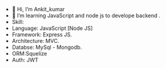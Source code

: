 - 👋 Hi, I’m Ankit_kumar
- 👀 I’m learning JavaScript and node js to develope backend .
- Skill:
- Language: JavaScript [Node JS]
- Framework: Express JS.
- Architecture: MVC.
- Databse:  MySql - Mongodb.
- ORM:Squelize
- Auth: JWT

<!---
Ankit5kumar/Ankit5kumar is a ✨ special ✨ repository because its `README.md` (this file) appears on your GitHub profile.
You can click the Preview link to take a look at your changes.
--->
